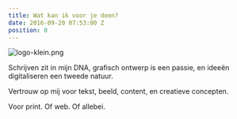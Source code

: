 ```yaml
---
title: Wat kan ik voor je doen?
date: 2016-09-20 07:53:00 Z
position: 0
---
```


![logo-klein.png](/uploads/logo-klein.png)

Schrijven zit in mijn DNA, grafisch ontwerp is een passie, en ideeën digitaliseren een tweede natuur. 


Vertrouw op mij voor tekst, beeld, content, en creatieve concepten. 


Voor print. Of web. Of allebei.